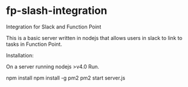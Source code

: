 # fp-slash-integration
Integration for Slack and Function Point


This is a basic server written in nodejs that allows users in slack to link to tasks in Function Point.


Installation:

On a server running nodejs >v4.0
Run.

npm install
npm install -g pm2
pm2 start server.js
